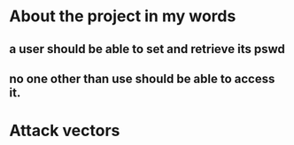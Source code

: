 # About the project in my words

## a user should be able to set and retrieve its pswd
## no one other than use should be able to access it.


# Attack vectors



